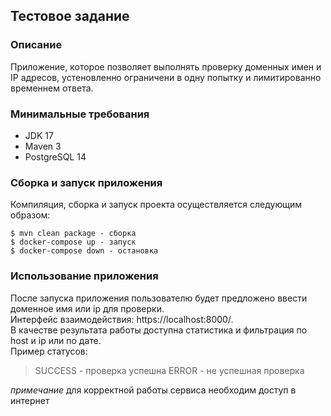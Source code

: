 ## Тестовое задание
### Описание
Приложение, которое позволяет выполнять проверку доменных имен и IP адресов, устеновленно ограничени в одну попытку и лимитированно временнем ответа.
### Минимальные требования
* JDK 17
* Maven 3
* PostgreSQL 14
### Сборка и запуск приложения
Компиляция, сборка и запуск проекта осуществляется следующим образом:

    $ mvn clean package - сборка
    $ docker-compose up - запуск
    $ docker-compose down - остановка

### Использование приложения
После запуска приложения пользователю будет предложено ввести доменное имя или ip для проверки.  
Интерфейс взаимодействия: https://localhost:8000/.  
В качестве результата работы доступна статистика и фильтрация по host и ip или по дате.  
Пример статусов:

> SUCCESS - проверка успешна 
> ERROR - не успешная проверка

*примечание*
для корректной работы сервиса необходим доступ в интернет